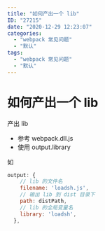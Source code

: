 ```yaml
---
title: "如何产出一个 lib"
ID: "27215"
date: "2020-12-29 12:23:07"
categories: 
  - "webpack 常见问题"
  - "默认"
tags: 
  - "webpack 常见问题"
  - "默认"
---
```


# 如何产出一个 lib

产出 lib

- 参考 webpack.dll.js
- 使用 output.library

如

``` js 
output: {
    // lib 的文件名
    filename: 'loadsh.js',
    // 输出 lib 到 dist 目录下
    path: distPath,
    // lib 的全局变量名
    library: 'loadsh',
  },
```
